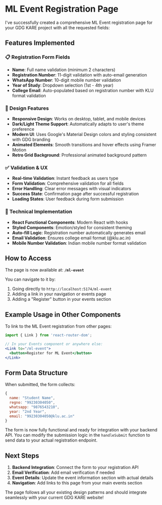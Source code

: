 # ML Event Registration Page

I've successfully created a comprehensive ML Event registration page for your GDG KARE project with all the requested fields:

## Features Implemented

### 📋 Registration Form Fields
- **Name**: Full name validation (minimum 2 characters)
- **Registration Number**: 11-digit validation with auto-email generation
- **WhatsApp Number**: 10-digit mobile number validation
- **Year of Study**: Dropdown selection (1st - 4th year)
- **College Email**: Auto-populated based on registration number with KLU format validation

### 🎨 Design Features
- **Responsive Design**: Works on desktop, tablet, and mobile devices
- **Dark/Light Theme Support**: Automatically adapts to user's theme preference
- **Modern UI**: Uses Google's Material Design colors and styling consistent with GDG branding
- **Animated Elements**: Smooth transitions and hover effects using Framer Motion
- **Retro Grid Background**: Professional animated background pattern

### ✅ Validation & UX
- **Real-time Validation**: Instant feedback as users type
- **Form Validation**: Comprehensive validation for all fields
- **Error Handling**: Clear error messages with visual indicators
- **Success State**: Confirmation page after successful registration
- **Loading States**: User feedback during form submission

### 🚀 Technical Implementation
- **React Functional Components**: Modern React with hooks
- **Styled Components**: Emotion/styled for consistent theming
- **Auto-fill Logic**: Registration number automatically generates email
- **Email Validation**: Ensures college email format (@klu.ac.in)
- **Mobile Number Validation**: Indian mobile number format validation

## How to Access

The page is now available at: **`/ml-event`**

You can navigate to it by:
1. Going directly to `http://localhost:5174/ml-event`
2. Adding a link in your navigation or events page
3. Adding a "Register" button in your events section

## Example Usage in Other Components

To link to the ML Event registration from other pages:

```jsx
import { Link } from 'react-router-dom';

// In your Events component or anywhere else:
<Link to="/ml-event">
  <button>Register for ML Event</button>
</Link>
```

## Form Data Structure

When submitted, the form collects:
```javascript
{
  name: "Student Name",
  regno: "99230304050", 
  whatsapp: "9876543210",
  year: "2nd Year",
  email: "99230304050@klu.ac.in"
}
```

The form is now fully functional and ready for integration with your backend API. You can modify the submission logic in the `handleSubmit` function to send data to your actual registration endpoint.

## Next Steps

1. **Backend Integration**: Connect the form to your registration API
2. **Email Verification**: Add email verification if needed
3. **Event Details**: Update the event information section with actual details
4. **Navigation**: Add links to this page from your main events section

The page follows all your existing design patterns and should integrate seamlessly with your current GDG KARE website!